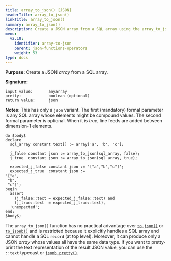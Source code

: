 ```yaml
---
title: array_to_json() [JSON]
headerTitle: array_to_json()
linkTitle: array_to_json()
summary: array_to_json()
description: Create a JSON array from a SQL array using the array_to_json() function.
menu:
  v2.18:
    identifier: array-to-json
    parent: json-functions-operators
    weight: 53
type: docs
---
```


**Purpose:** Create a JSON _array_ from a SQL array.

**Signature:**

```
input value:       anyarray
pretty:            boolean (optional)
return value:      json
```

**Notes:** This has only a `json` variant. The first (mandatory) formal parameter is any SQL array whose elements might be compound values. The second formal parameter is optional. When it is _true_, line feeds are added between dimension-1 elements.

```plpgsql
do $body$
declare
  sql_array constant text[] := array['a', 'b', 'c'];

  j_false constant json := array_to_json(sql_array, false);
  j_true  constant json := array_to_json(sql_array, true);

  expected_j_false constant json := '["a","b","c"]';
  expected_j_true  constant json :=
'["a",
 "b",
 "c"]';
begin
  assert
    (j_false::text = expected_j_false::text) and
    (j_true::text  = expected_j_true::text),
  'unexpected';
end;
$body$;
```

The `array_to_json()` function has no practical advantage over [`to_json()`](../to-jsonb/) or [`to_jsonb()`](../to-jsonb) and is restricted because it explicitly handles a SQL array and cannot handle a SQL `record` (at top level). Moreover, it can produce only a JSON _array_ whose values all have the same data type. If you want to pretty-print the text representation of the result JSON value, you can use the `::text` typecast or [`jsonb_pretty()`](../jsonb-pretty/).
